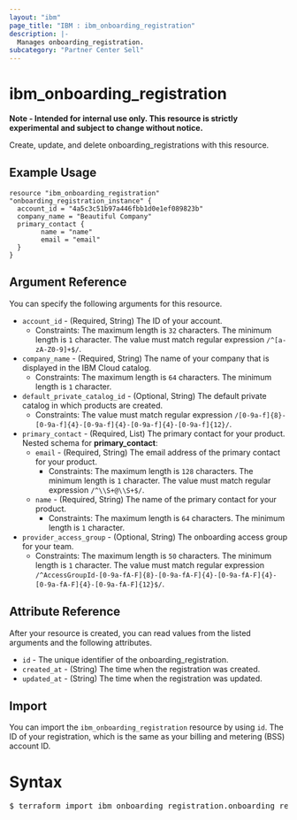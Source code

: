 ```yaml
---
layout: "ibm"
page_title: "IBM : ibm_onboarding_registration"
description: |-
  Manages onboarding_registration.
subcategory: "Partner Center Sell"
---
```


# ibm_onboarding_registration

**Note - Intended for internal use only. This resource is strictly experimental and subject to change without notice.**

Create, update, and delete onboarding_registrations with this resource.

## Example Usage

```hcl
resource "ibm_onboarding_registration" "onboarding_registration_instance" {
  account_id = "4a5c3c51b97a446fbb1d0e1ef089823b"
  company_name = "Beautiful Company"
  primary_contact {
		name = "name"
		email = "email"
  }
}
```

## Argument Reference

You can specify the following arguments for this resource.

* `account_id` - (Required, String) The ID of your account.
  * Constraints: The maximum length is `32` characters. The minimum length is `1` character. The value must match regular expression `/^[a-zA-Z0-9]+$/`.
* `company_name` - (Required, String) The name of your company that is displayed in the IBM Cloud catalog.
  * Constraints: The maximum length is `64` characters. The minimum length is `1` character.
* `default_private_catalog_id` - (Optional, String) The default private catalog in which products are created.
  * Constraints: The value must match regular expression `/[0-9a-f]{8}-[0-9a-f]{4}-[0-9a-f]{4}-[0-9a-f]{4}-[0-9a-f]{12}/`.
* `primary_contact` - (Required, List) The primary contact for your product.
Nested schema for **primary_contact**:
	* `email` - (Required, String) The email address of the primary contact for your product.
	  * Constraints: The maximum length is `128` characters. The minimum length is `1` character. The value must match regular expression `/^\\S+@\\S+$/`.
	* `name` - (Required, String) The name of the primary contact for your product.
	  * Constraints: The maximum length is `64` characters. The minimum length is `1` character.
* `provider_access_group` - (Optional, String) The onboarding access group for your team.
  * Constraints: The maximum length is `50` characters. The minimum length is `1` character. The value must match regular expression `/^AccessGroupId-[0-9a-fA-F]{8}-[0-9a-fA-F]{4}-[0-9a-fA-F]{4}-[0-9a-fA-F]{4}-[0-9a-fA-F]{12}$/`.

## Attribute Reference

After your resource is created, you can read values from the listed arguments and the following attributes.

* `id` - The unique identifier of the onboarding_registration.
* `created_at` - (String) The time when the registration was created.
* `updated_at` - (String) The time when the registration was updated.


## Import

You can import the `ibm_onboarding_registration` resource by using `id`. The ID of your registration, which is the same as your billing and metering (BSS) account ID.

# Syntax
<pre>
$ terraform import ibm_onboarding_registration.onboarding_registration &lt;id&gt;
</pre>
